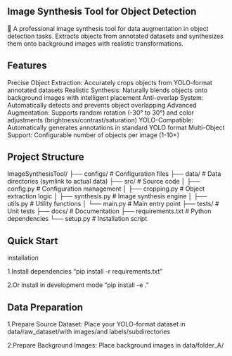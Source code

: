 
## Image Synthesis Tool for Object Detection

🚀 A professional image synthesis tool for data augmentation in object detection tasks. Extracts objects from annotated datasets and synthesizes them onto background images with realistic transformations.


## Features

​​Precise Object Extraction​​: Accurately crops objects from YOLO-format annotated datasets
​​Realistic Synthesis​​: Naturally blends objects onto background images with intelligent placement
​​Anti-overlap System​​: Automatically detects and prevents object overlapping
​​Advanced Augmentation​​: Supports random rotation (-30° to 30°) and color adjustments (brightness/contrast/saturation)
​​YOLO-Compatible​​: Automatically generates annotations in standard YOLO format
​​Multi-Object Support​​: Configurable number of objects per image (1-10+)


## Project Structure

ImageSynthesisTool/
├── configs/                 # Configuration files
├── data/                   # Data directories (symlink to actual data)
├── src/                    # Source code
│   ├── config.py           # Configuration management
│   ├── cropping.py         # Object extraction logic
│   ├── synthesis.py        # Image synthesis engine
│   ├── utils.py            # Utility functions
│   └── main.py            # Main entry point
├── tests/                  # Unit tests
├── docs/                   # Documentation
├── requirements.txt        # Python dependencies
└── setup.py               # Installation script


## Quick Start
installation

1.Install dependencies
“pip install -r requirements.txt”

2.Or install in development mode
“pip install -e .”


## Data Preparation
1.​​Prepare Source Dataset​​: Place your YOLO-format dataset in data/raw_dataset/with images/and labels/subdirectories

2.​​Prepare Background Images​​: Place background images in data/folder_A/

